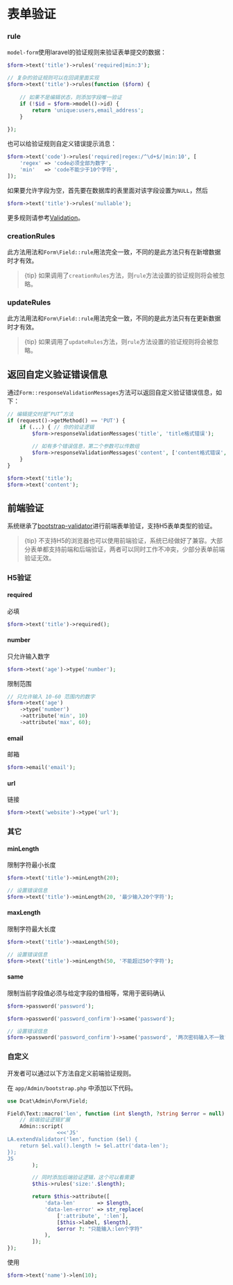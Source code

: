 # 表单验证

### rule

`model-form`使用laravel的验证规则来验证表单提交的数据：

```php
$form->text('title')->rules('required|min:3');

// 复杂的验证规则可以在回调里面实现
$form->text('title')->rules(function ($form) {
    
    // 如果不是编辑状态，则添加字段唯一验证
    if (!$id = $form->model()->id) {
        return 'unique:users,email_address';
    }
    
});
```

也可以给验证规则自定义错误提示消息：

```php
$form->text('code')->rules('required|regex:/^\d+$/|min:10', [
    'regex' => 'code必须全部为数字',
    'min'   => 'code不能少于10个字符',
]);
```

如果要允许字段为空，首先要在数据库的表里面对该字段设置为`NULL`，然后

```php
$form->text('title')->rules('nullable');
```

更多规则请参考[Validation](https://laravel.com/docs/5.5/validation)。

### creationRules

此方法用法和`Form\Field::rule`用法完全一致，不同的是此方法只有在新增数据时才有效。

> {tip} 如果调用了`creationRules`方法，则`rule`方法设置的验证规则将会被忽略。

### updateRules

此方法用法和`Form\Field::rule`用法完全一致，不同的是此方法只有在更新数据时才有效。

> {tip} 如果调用了`updateRules`方法，则`rule`方法设置的验证规则将会被忽略。


## 返回自定义验证错误信息

通过`Form::responseValidationMessages`方法可以返回自定义验证错误信息，如下：
```php
// 编辑提交时是“PUT”方法
if (request()->getMethod() == 'PUT') {
    if (...) { // 你的验证逻辑
        $form->responseValidationMessages('title', 'title格式错误');
        
        // 如有多个错误信息，第二个参数可以传数组
        $form->responseValidationMessages('content', ['content格式错误', 'content不能为空']);
    }
}

$form->text('title');
$form->text('content');
```

## 前端验证

系统继承了<a href="https://github.com/1000hz/bootstrap-validator" target="_blank">bootstrap-validator</a>进行前端表单验证，支持H5表单类型的验证。

> {tip} 不支持H5的浏览器也可以使用前端验证，系统已经做好了兼容。大部分表单都支持前端和后端验证，两者可以同时工作不冲突，少部分表单前端验证无效。

### H5验证

#### required

必填
```php
$form->text('title')->required();
```

#### number

只允许输入数字
```php
$form->text('age')->type('number');
```

限制范围
```php
// 只允许输入 10-60 范围内的数字
$form->text('age')
    ->type('number')
    ->attribute('min', 10)
    ->attribute('max', 60);
```

#### email

邮箱
```php
$form->email('email');
```

#### url

链接
```php
$form->text('website')->type('url');
```

### 其它

#### minLength

限制字符最小长度

```php
$form->text('title')->minLength(20);

// 设置错误信息
$form->text('title')->minLength(20, '最少输入20个字符');
```

#### maxLength

限制字符最大长度
```php
$form->text('title')->maxLength(50);

// 设置错误信息
$form->text('title')->minLength(50, '不能超过50个字符');
```

#### same

限制当前字段值必须与给定字段的值相等，常用于密码确认

```php
$form->password('password');

$form->password('password_confirm')->same('password');

// 设置错误信息
$form->password('password_confirm')->same('password', '两次密码输入不一致');
```

### 自定义

开发者可以通过以下方法自定义前端验证规则。



在 `app/Admin/bootstrap.php` 中添加以下代码。
```php
use Dcat\Admin\Form\Field;

Field\Text::macro('len', function (int $length, ?string $error = null) {
    // 前端验证逻辑扩展
    Admin::script(
                <<<'JS'
LA.extendValidator('len', function ($el) {
    return $el.val().length != $el.attr('data-len');
});
JS
        );

        // 同时添加后端验证逻辑，这个可以看需要
        $this->rules('size:'.$length);

        return $this->attribute([
            'data-len'       => $length,
            'data-len-error' => str_replace(
                [':attribute', ':len'],
                [$this->label, $length],
                $error ?: "只能输入:len个字符"
            ),
        ]);
});
```

使用

```php
$form->text('name')->len(10);
```




